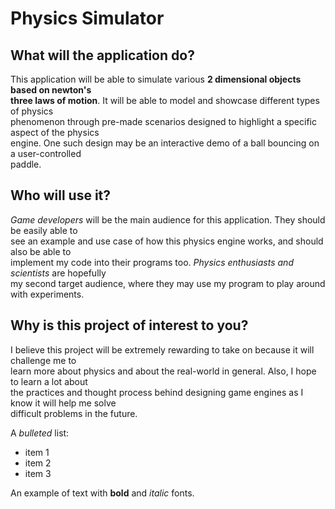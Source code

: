 # Physics Simulator

## What will the application do?

This application will be able to simulate various **2 dimensional objects based on newton's  
three laws of motion**. It will be able to model and showcase different types of physics  
phenomenon through pre-made scenarios designed to highlight a specific aspect of the physics  
engine. One such design may be an interactive demo of a ball bouncing on a user-controlled  
paddle.

## Who will use it?

*Game developers* will be the main audience for this application. They should be easily able to  
see an example and use case of how this physics engine works, and should also be able to  
implement my code into their programs too. *Physics enthusiasts and scientists* are hopefully  
my second target audience, where they may use my program to play around with experiments.

## Why is this project of interest to you?

I believe this project will be extremely rewarding to take on because it will challenge me to  
learn more about physics and about the real-world in general. Also, I hope to learn a lot about  
the practices and thought process behind designing game engines as I know it will help me solve  
difficult problems in the future.


A *bulleted* list:
- item 1
- item 2
- item 3

An example of text with **bold** and *italic* fonts.  